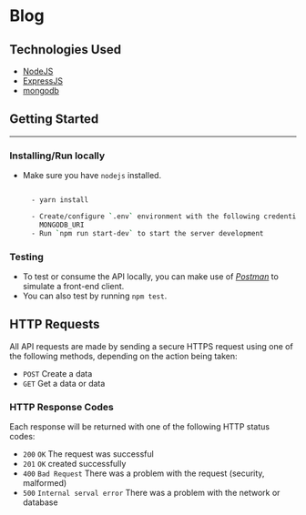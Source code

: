 # Blog

## Technologies Used

- [NodeJS](https://nodejs.org/en/download/)
- [ExpressJS](https://expressjs.com/)
- [mongodb](https://www.mongodb.com/)


## Getting Started

---

### Installing/Run locally

- Make sure you have `nodejs` installed.

  ```bash

    - yarn install

    - Create/configure `.env` environment with the following credentials
      MONGODB_URI
    - Run `npm run start-dev` to start the server development
  ```

### Testing

- To test or consume the API locally, you can make use of [_Postman_](https://www.getpostman.com) to simulate a front-end client.
- You can also test by running `npm test`.

## HTTP Requests

All API requests are made by sending a secure HTTPS request using one of the following methods, depending on the action being taken:

- `POST` Create a data
- `GET` Get a data or data

### HTTP Response Codes

Each response will be returned with one of the following HTTP status codes:

- `200` `OK` The request was successful
- `201` `OK` created successfully
- `400` `Bad Request` There was a problem with the request (security, malformed)
- `500` `Internal serval error` There was a problem with the network or database
